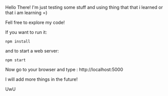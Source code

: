 Hello There! I'm just testing some stuff and using thing that that i learned or that i am learning =) 

Fell free to explore my code!

If you want to run it:

```
npm install
```

and to start a web server:

```
npm start
```

Now go to your browser and type : http://localhost:5000

I will add more things in the future!

UwU